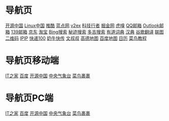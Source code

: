 # 导航页
[开源中国](https://m.oschina.net/) [Linux中国](https://linux.cn/) [推酷](https://www.tuicool.com/ah/) [蓝点网](https://www.landiannews.com/) [v2ex](https://www.v2ex.com/) [科技行者](https://www.v2ex.com/) [掘金网](https://juejin.im/) [虎嗅](https://www.huxiu.com/) [QQ邮箱](https://mail.qq.com/) [Outlook邮箱](https://outlook.live.com/) [139邮箱](https://mail.10086.cn/) [京东](https://www.jd.com/) [淘宝](https://www.taobao.com/) [Bing搜索](https://cn.bing.com/) [秘迹搜索](https://mijisou.com/) [多吉搜索](https://www.dogedoge.com/) [有道词典](https://youdao.com/) [汉典](http://www.zdic.net/) [谷歌翻译](https://translate.google.cn/) [联图二维码](https://www.liantu.com/) [IPIP](https://www.ipip.net/) [快递100](https://www.kuaidi100.com/) [奶牛快传](https://cowtransfer.com/) [文叔叔](https://www.wenshushu.cn/) [高德地图](https://www.amap.com/) [百度地图](https://map.baidu.com/) [日历](https://wannianrili.51240.com/) [菜鸟教程](https://www.runoob.com/) []() 

# 导航页移动端

[IT之家](https://m.ithome.com/) [百度](https://m.baidu.com/error.jsp) [开源中国](https://m.oschina.net/) [中央气象台](http://m.nmc.cn/f/wap/forecast/index.html) [菜鸟裹裹](https://m.guoguo-app.com/guoguowap/default.html) []() []() []() []() []() 

# 导航页PC端

[IT之家](https://www.ithome.com/) [百度](https://www.baidu.com/) [开源中国](https://www.oschina.net/) [中央气象台](http://www.nmc.cn/publish/forecast/ABJ/beijing.html) [菜鸟裹裹](https://www.guoguo-app.com/) []() []() []() []() []() []() []() []() []() 